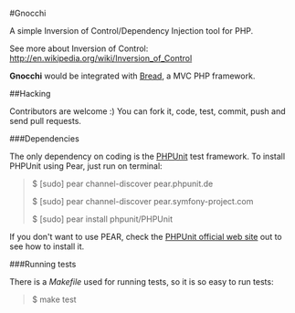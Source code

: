 #Gnocchi

A simple Inversion of Control/Dependency Injection tool for PHP.

See more about Inversion of Control: <http://en.wikipedia.org/wiki/Inversion_of_Control>

**Gnocchi** would be integrated with [Bread](http://github.com/giran/bread "Bread framework"), a MVC PHP framework.

##Hacking

Contributors are welcome :) You can fork it, code, test, commit, push and send pull requests.

###Dependencies

The only dependency on coding is the [PHPUnit](http://www.phpunit.de "PHPUnit") test framework. To install PHPUnit using Pear, just run on terminal:

> $ [sudo] pear channel-discover pear.phpunit.de
>
> $ [sudo] pear channel-discover pear.symfony-project.com
>
> $ [sudo] pear install phpunit/PHPUnit

If you don't want to use PEAR, check the [PHPUnit official web site](http://www.phpunit.de/manual/3.4/en/installation.html "PHPUnit official web site") out to see how to install it.

###Running tests

There is a *Makefile* used for running tests, so it is so easy to run tests:

> $ make test
